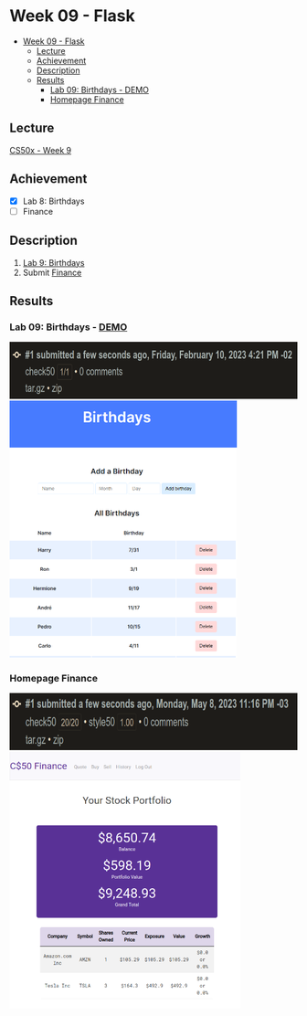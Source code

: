 # Week 09 - Flask
- [Week 09 - Flask](#week-09---flask)
  - [Lecture](#lecture)
  - [Achievement](#achievement)
  - [Description](#description)
  - [Results](#results)
    - [Lab 09: Birthdays - DEMO](#lab-09-birthdays---demo)
    - [Homepage Finance](#homepage-finance)

## Lecture
[CS50x - Week 9](https://cs50.harvard.edu/x/2022/weeks/9/)
## Achievement

- [x] Lab 8: Birthdays
- [ ] Finance

## Description

1. [Lab 9: Birthdays](https://cs50.harvard.edu/x/2022/labs/9/)
2. Submit [Finance](https://cs50.harvard.edu/x/2022/psets/9/finance/)

## Results

[Comentario]: # (TODO: Adicionar prints)

### Lab 09: Birthdays - [DEMO](https://birthdaycalendar.vercel.app/)
<img src="../../images/birthdays_result.png" alt="lab birthdays" height="100"/>
<img src="../../images/birthdays_preview.png" alt="lab 09 birthdays preview" height="450"/>

### Homepage Finance
<img src="../../images/finance_result.png" alt="problem finance" height="100"/>
<img src="../../images/finance_preview.png" alt="problem set 09 finance" height="450"/>
